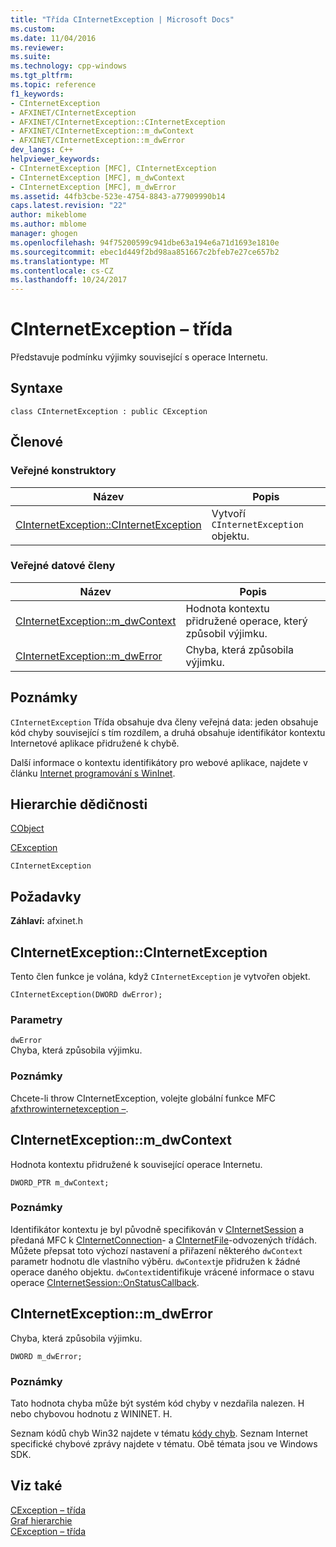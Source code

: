 ```yaml
---
title: "Třída CInternetException | Microsoft Docs"
ms.custom: 
ms.date: 11/04/2016
ms.reviewer: 
ms.suite: 
ms.technology: cpp-windows
ms.tgt_pltfrm: 
ms.topic: reference
f1_keywords:
- CInternetException
- AFXINET/CInternetException
- AFXINET/CInternetException::CInternetException
- AFXINET/CInternetException::m_dwContext
- AFXINET/CInternetException::m_dwError
dev_langs: C++
helpviewer_keywords:
- CInternetException [MFC], CInternetException
- CInternetException [MFC], m_dwContext
- CInternetException [MFC], m_dwError
ms.assetid: 44fb3cbe-523e-4754-8843-a77909990b14
caps.latest.revision: "22"
author: mikeblome
ms.author: mblome
manager: ghogen
ms.openlocfilehash: 94f75200599c941dbe63a194e6a71d1693e1810e
ms.sourcegitcommit: ebec1d449f2bd98aa851667c2bfeb7e27ce657b2
ms.translationtype: MT
ms.contentlocale: cs-CZ
ms.lasthandoff: 10/24/2017
---
```

# <a name="cinternetexception-class"></a>CInternetException – třída
Představuje podmínku výjimky související s operace Internetu.  
  
## <a name="syntax"></a>Syntaxe  
  
```  
class CInternetException : public CException  
```  
  
## <a name="members"></a>Členové  
  
### <a name="public-constructors"></a>Veřejné konstruktory  
  
|Název|Popis|  
|----------|-----------------|  
|[CInternetException::CInternetException](#cinternetexception)|Vytvoří `CInternetException` objektu.|  
  
### <a name="public-data-members"></a>Veřejné datové členy  
  
|Název|Popis|  
|----------|-----------------|  
|[CInternetException::m_dwContext](#m_dwcontext)|Hodnota kontextu přidružené operace, který způsobil výjimku.|  
|[CInternetException::m_dwError](#m_dwerror)|Chyba, která způsobila výjimku.|  
  
## <a name="remarks"></a>Poznámky  
 `CInternetException` Třída obsahuje dva členy veřejná data: jeden obsahuje kód chyby související s tím rozdílem, a druhá obsahuje identifikátor kontextu Internetové aplikace přidružené k chybě.  
  
 Další informace o kontextu identifikátory pro webové aplikace, najdete v článku [Internet programování s WinInet](../../mfc/win32-internet-extensions-wininet.md).  
  
## <a name="inheritance-hierarchy"></a>Hierarchie dědičnosti  
 [CObject](../../mfc/reference/cobject-class.md)  
  
 [CException](../../mfc/reference/cexception-class.md)  
  
 `CInternetException`  
  
## <a name="requirements"></a>Požadavky  
 **Záhlaví:** afxinet.h  
  
##  <a name="cinternetexception"></a>CInternetException::CInternetException  
 Tento člen funkce je volána, když `CInternetException` je vytvořen objekt.  
  
```  
CInternetException(DWORD dwError);
```  
  
### <a name="parameters"></a>Parametry  
 `dwError`  
 Chyba, která způsobila výjimku.  
  
### <a name="remarks"></a>Poznámky  
 Chcete-li throw CInternetException, volejte globální funkce MFC [afxthrowinternetexception –](internet-url-parsing-globals.md#afxthrowinternetexception).  
  
##  <a name="m_dwcontext"></a>CInternetException::m_dwContext  
 Hodnota kontextu přidružené k související operace Internetu.  
  
```  
DWORD_PTR m_dwContext;  
```  
  
### <a name="remarks"></a>Poznámky  
 Identifikátor kontextu je byl původně specifikován v [CInternetSession](../../mfc/reference/cinternetsession-class.md) a předaná MFC k [CInternetConnection](../../mfc/reference/cinternetconnection-class.md)- a [CInternetFile](../../mfc/reference/cinternetfile-class.md)-odvozených třídách. Můžete přepsat toto výchozí nastavení a přiřazení některého `dwContext` parametr hodnotu dle vlastního výběru. `dwContext`je přidružen k žádné operace daného objektu. `dwContext`identifikuje vrácené informace o stavu operace [CInternetSession::OnStatusCallback](../../mfc/reference/cinternetsession-class.md#onstatuscallback).  
  
##  <a name="m_dwerror"></a>CInternetException::m_dwError  
 Chyba, která způsobila výjimku.  
  
```  
DWORD m_dwError;  
```  
  
### <a name="remarks"></a>Poznámky  
 Tato hodnota chyba může být systém kód chyby v nezdařila nalezen. H nebo chybovou hodnotu z WININET. H.  
  
 Seznam kódů chyb Win32 najdete v tématu [kódy chyb](http://msdn.microsoft.com/library/windows/desktop/ms681381). Seznam Internet specifické chybové zprávy najdete v tématu. Obě témata jsou ve Windows SDK.  
  
## <a name="see-also"></a>Viz také  
 [CException – třída](../../mfc/reference/cexception-class.md)   
 [Graf hierarchie](../../mfc/hierarchy-chart.md)   
 [CException – třída](../../mfc/reference/cexception-class.md)

